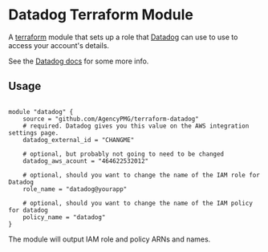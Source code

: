 # Datadog Terraform Module

A [terraform](https://www.terraform.io/) module that sets up a role that
[Datadog](https://www.datadoghq.com/) can use to use to access your account's
details.

See the [Datadog docs](https://docs.datadoghq.com/integrations/aws/) for some
more info.

## Usage

```hcl

module "datadog" {
    source = "github.com/AgencyPMG/terraform-datadog"
    # required. Datadog gives you this value on the AWS integration settings page.
    datadog_external_id = "CHANGME"

    # optional, but probably not going to need to be changed
    datadog_aws_acount = "464622532012"

    # optional, should you want to change the name of the IAM role for Datadog
    role_name = "datadog@yourapp"

    # optional, should you want to change the name of the IAM policy for datadog
    policy_name = "datadog"
}
```

The module will output IAM role and policy ARNs and names.
